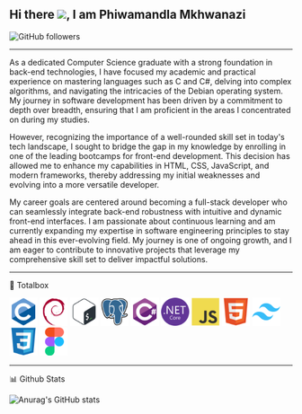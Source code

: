 ## Hi there <img src="https://cdn.pixabay.com/animation/2024/07/28/23/04/23-04-11-661_512.gif" width="40px">, I am Phiwamandla Mkhwanazi

![GitHub followers](https://img.shields.io/github/followers/phiwamandla-mkhwanazi?style=social)

---

As a dedicated Computer Science graduate with a strong foundation in back-end technologies, I have focused my academic and practical experience on mastering languages such as C and C#, delving into complex algorithms, and navigating the intricacies of the Debian operating system. My journey in software development has been driven by a commitment to depth over breadth, ensuring that I am proficient in the areas I concentrated on during my studies.

However, recognizing the importance of a well-rounded skill set in today's tech landscape, I sought to bridge the gap in my knowledge by enrolling in one of the leading bootcamps for front-end development. This decision has allowed me to enhance my capabilities in HTML, CSS, JavaScript, and modern frameworks, thereby addressing my initial weaknesses and evolving into a more versatile developer.

My career goals are centered around becoming a full-stack developer who can seamlessly integrate back-end robustness with intuitive and dynamic front-end interfaces. I am passionate about continuous learning and am currently expanding my expertise in software engineering principles to stay ahead in this ever-evolving field. My journey is one of ongoing growth, and I am eager to contribute to innovative projects that leverage my comprehensive skill set to deliver impactful solutions.

---
🧰 Totalbox

<img src="https://github.com/devicons/devicon/blob/master/icons/c/c-original.svg" width="50px" height="50px"> <img src="https://github.com/devicons/devicon/blob/master/icons/debian/debian-original.svg" width="50px" height="50px"> <img src="https://github.com/devicons/devicon/blob/master/icons/bash/bash-original.svg" width="50px" height="50px"> <img src="https://github.com/devicons/devicon/blob/master/icons/postgresql/postgresql-original.svg" width="50px" height="50px"> <img src="https://github.com/devicons/devicon/blob/master/icons/csharp/csharp-original.svg" width="50px" height="50px"> <img src="https://github.com/devicons/devicon/blob/master/icons/dotnetcore/dotnetcore-original.svg" width="50px" height="50px"> <img src="https://github.com/devicons/devicon/blob/master/icons/javascript/javascript-original.svg" width="50px" height="50"> <img src="https://github.com/devicons/devicon/blob/master/icons/html5/html5-original.svg" width="50px" height="50px"> <img src="https://github.com/devicons/devicon/blob/master/icons/tailwindcss/tailwindcss-original.svg" width="50px" height="50px"> <img src="https://github.com/devicons/devicon/blob/master/icons/css3/css3-original.svg" width="50px" height="50px"> <img src="https://github.com/devicons/devicon/blob/master/icons/figma/figma-original.svg" width="50px" height="50px">

---
📊 Github Stats

![Anurag's GitHub stats](https://github-readme-stats.vercel.app/api?username=phiwamandla-mkhwanazi_icons=true&theme=radical)









<!--
**Phiwamandla-Mkhwanazi/phiwamandla-mkhwanazi** is a ✨ _special_ ✨ repository because its `README.md` (this file) appears on your GitHub profile.

Here are some ideas to get you started:

- 🔭 I’m currently working on ...
- 🌱 I’m currently learning ...
- 👯 I’m looking to collaborate on ...
- 🤔 I’m looking for help with ...
- 💬 Ask me about ...
- 📫 How to reach me: ...
- 😄 Pronouns: ...
- ⚡ Fun fact: ...
-->
